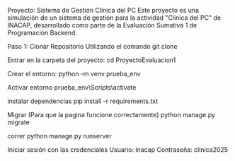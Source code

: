 Proyecto: Sistema de Gestión Clínica del PC
Este proyecto es una simulación de un sistema de gestión para la actividad "Clínica del PC" de INACAP, desarrollado como parte de la Evaluación Sumativa 1 de Programación Backend. 

Paso 1: Clonar Repositorio Utilizando el comando
git clone 

Entrar en la carpeta del proyecto:
cd ProyectoEvaluacion1

Crear el entorno: 
python -m venv prueba_env

Activar entorno
prueba_env\Scripts\activate

instalar dependencias
pip install -r requirements.txt

Migrar (Para que la pagina funcione correctamente)
python manage.py migrate

correr
python manage.py runserver

Iniciar sesión con las credenciales
Usuario: inacap
Contraseña: clinica2025
